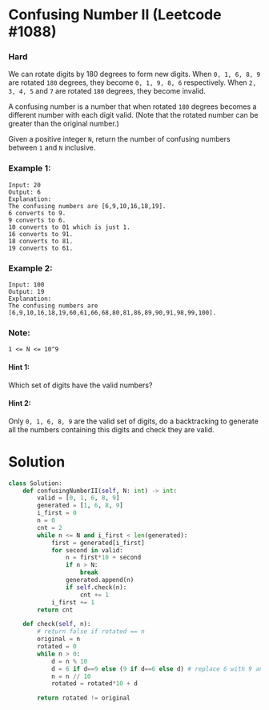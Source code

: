 Confusing Number II (Leetcode #1088)
===============================
### Hard

We can rotate digits by 180 degrees to form new digits. When `0, 1, 6, 8, 9` are rotated `180` degrees, they become `0, 1, 9, 8, 6` respectively.
When `2, 3, 4, 5` and `7` are rotated `180` degrees, they become invalid.

A confusing number is a number that when rotated `180` degrees becomes a different number with each digit valid.
(Note that the rotated number can be greater than the original number.)

Given a positive integer `N`, return the number of confusing numbers between `1` and `N` inclusive.

 

### Example 1:
```
Input: 20
Output: 6
Explanation: 
The confusing numbers are [6,9,10,16,18,19].
6 converts to 9.
9 converts to 6.
10 converts to 01 which is just 1.
16 converts to 91.
18 converts to 81.
19 converts to 61.
```

### Example 2:
```
Input: 100
Output: 19
Explanation: 
The confusing numbers are [6,9,10,16,18,19,60,61,66,68,80,81,86,89,90,91,98,99,100].
 ```

### Note:
```
1 <= N <= 10^9
```

#### Hint 1:
Which set of digits have the valid numbers?

#### Hint 2:
Only `0, 1, 6, 8, 9` are the valid set of digits, do a backtracking to generate all the numbers containing this digits and check they are valid.

Solution
========
```python
class Solution:
    def confusingNumberII(self, N: int) -> int:
        valid = [0, 1, 6, 8, 9]
        generated = [1, 6, 8, 9]
        i_first = 0
        n = 0
        cnt = 2
        while n <= N and i_first < len(generated):
            first = generated[i_first]
            for second in valid:
                n = first*10 + second
                if n > N:
                    break
                generated.append(n)
                if self.check(n):
                    cnt += 1
            i_first += 1
        return cnt

    def check(self, n):
        # return false if rotated == n
        original = n
        rotated = 0
        while n > 0:
            d = n % 10
            d = 6 if d==9 else (9 if d==6 else d) # replace 6 with 9 and vice versa.
            n = n // 10
            rotated = rotated*10 + d

        return rotated != original
```
